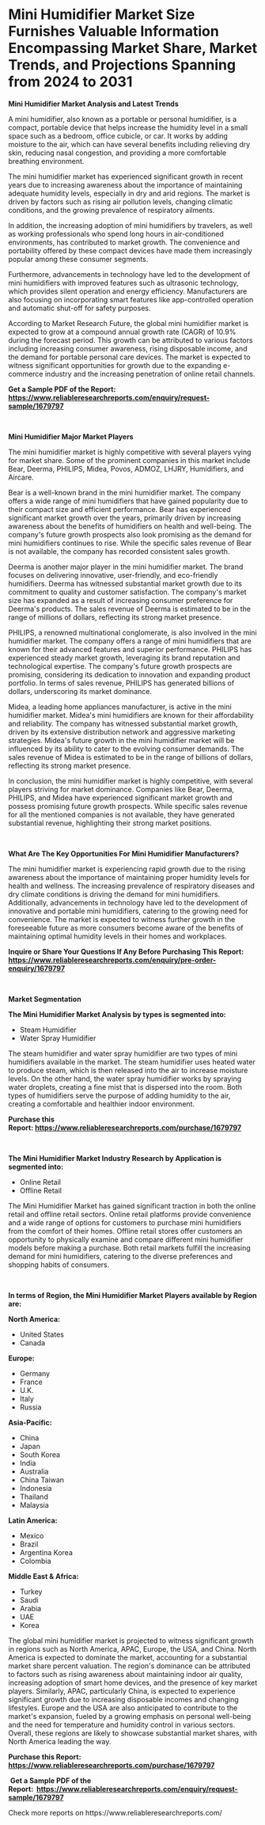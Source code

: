 <p><h1>Mini Humidifier Market Size Furnishes Valuable Information Encompassing Market Share, Market Trends, and Projections Spanning from 2024 to 2031</h1></p><p><strong>Mini Humidifier Market Analysis and Latest Trends</strong></p>
<p><p>A mini humidifier, also known as a portable or personal humidifier, is a compact, portable device that helps increase the humidity level in a small space such as a bedroom, office cubicle, or car. It works by adding moisture to the air, which can have several benefits including relieving dry skin, reducing nasal congestion, and providing a more comfortable breathing environment.</p><p>The mini humidifier market has experienced significant growth in recent years due to increasing awareness about the importance of maintaining adequate humidity levels, especially in dry and arid regions. The market is driven by factors such as rising air pollution levels, changing climatic conditions, and the growing prevalence of respiratory ailments.</p><p>In addition, the increasing adoption of mini humidifiers by travelers, as well as working professionals who spend long hours in air-conditioned environments, has contributed to market growth. The convenience and portability offered by these compact devices have made them increasingly popular among these consumer segments.</p><p>Furthermore, advancements in technology have led to the development of mini humidifiers with improved features such as ultrasonic technology, which provides silent operation and energy efficiency. Manufacturers are also focusing on incorporating smart features like app-controlled operation and automatic shut-off for safety purposes.</p><p>According to Market Research Future, the global mini humidifier market is expected to grow at a compound annual growth rate (CAGR) of 10.9% during the forecast period. This growth can be attributed to various factors including increasing consumer awareness, rising disposable income, and the demand for portable personal care devices. The market is expected to witness significant opportunities for growth due to the expanding e-commerce industry and the increasing penetration of online retail channels.</p></p>
<p><strong>Get a Sample PDF of the Report:&nbsp; <a href="https://www.reliableresearchreports.com/enquiry/request-sample/1679797">https://www.reliableresearchreports.com/enquiry/request-sample/1679797</a></strong></p>
<p>&nbsp;</p>
<p><strong>Mini Humidifier Major Market Players</strong></p>
<p><p>The mini humidifier market is highly competitive with several players vying for market share. Some of the prominent companies in this market include Bear, Deerma, PHILIPS, Midea, Povos, ADMOZ, LHJRY, Humidifiers, and Aircare.</p><p>Bear is a well-known brand in the mini humidifier market. The company offers a wide range of mini humidifiers that have gained popularity due to their compact size and efficient performance. Bear has experienced significant market growth over the years, primarily driven by increasing awareness about the benefits of humidifiers on health and well-being. The company's future growth prospects also look promising as the demand for mini humidifiers continues to rise. While the specific sales revenue of Bear is not available, the company has recorded consistent sales growth.</p><p>Deerma is another major player in the mini humidifier market. The brand focuses on delivering innovative, user-friendly, and eco-friendly humidifiers. Deerma has witnessed substantial market growth due to its commitment to quality and customer satisfaction. The company's market size has expanded as a result of increasing consumer preference for Deerma's products. The sales revenue of Deerma is estimated to be in the range of millions of dollars, reflecting its strong market presence.</p><p>PHILIPS, a renowned multinational conglomerate, is also involved in the mini humidifier market. The company offers a range of mini humidifiers that are known for their advanced features and superior performance. PHILIPS has experienced steady market growth, leveraging its brand reputation and technological expertise. The company's future growth prospects are promising, considering its dedication to innovation and expanding product portfolio. In terms of sales revenue, PHILIPS has generated billions of dollars, underscoring its market dominance.</p><p>Midea, a leading home appliances manufacturer, is active in the mini humidifier market. Midea's mini humidifiers are known for their affordability and reliability. The company has witnessed substantial market growth, driven by its extensive distribution network and aggressive marketing strategies. Midea's future growth in the mini humidifier market will be influenced by its ability to cater to the evolving consumer demands. The sales revenue of Midea is estimated to be in the range of billions of dollars, reflecting its strong market presence.</p><p>In conclusion, the mini humidifier market is highly competitive, with several players striving for market dominance. Companies like Bear, Deerma, PHILIPS, and Midea have experienced significant market growth and possess promising future growth prospects. While specific sales revenue for all the mentioned companies is not available, they have generated substantial revenue, highlighting their strong market positions.</p></p>
<p>&nbsp;</p>
<p><strong>What Are The Key Opportunities For Mini Humidifier Manufacturers?</strong></p>
<p><p>The mini humidifier market is experiencing rapid growth due to the rising awareness about the importance of maintaining proper humidity levels for health and wellness. The increasing prevalence of respiratory diseases and dry climate conditions is driving the demand for mini humidifiers. Additionally, advancements in technology have led to the development of innovative and portable mini humidifiers, catering to the growing need for convenience. The market is expected to witness further growth in the foreseeable future as more consumers become aware of the benefits of maintaining optimal humidity levels in their homes and workplaces.</p></p>
<p><strong>Inquire or Share Your Questions If Any Before Purchasing This Report: <a href="https://www.reliableresearchreports.com/enquiry/pre-order-enquiry/1679797">https://www.reliableresearchreports.com/enquiry/pre-order-enquiry/1679797</a></strong></p>
<p>&nbsp;</p>
<p><strong>Market Segmentation</strong></p>
<p><strong>The Mini Humidifier Market Analysis by types is segmented into:</strong></p>
<p><ul><li>Steam Humidifier</li><li>Water Spray Humidifier</li></ul></p>
<p><p>The steam humidifier and water spray humidifier are two types of mini humidifiers available in the market. The steam humidifier uses heated water to produce steam, which is then released into the air to increase moisture levels. On the other hand, the water spray humidifier works by spraying water droplets, creating a fine mist that is dispersed into the room. Both types of humidifiers serve the purpose of adding humidity to the air, creating a comfortable and healthier indoor environment.</p></p>
<p><strong>Purchase this Report:&nbsp;<a href="https://www.reliableresearchreports.com/purchase/1679797">https://www.reliableresearchreports.com/purchase/1679797</a></strong></p>
<p>&nbsp;</p>
<p><strong>The Mini Humidifier Market Industry Research by Application is segmented into:</strong></p>
<p><ul><li>Online Retail</li><li>Offline Retail</li></ul></p>
<p><p>The Mini Humidifier Market has gained significant traction in both the online retail and offline retail sectors. Online retail platforms provide convenience and a wide range of options for customers to purchase mini humidifiers from the comfort of their homes. Offline retail stores offer customers an opportunity to physically examine and compare different mini humidifier models before making a purchase. Both retail markets fulfill the increasing demand for mini humidifiers, catering to the diverse preferences and shopping habits of consumers.</p></p>
<p>&nbsp;</p>
<p><strong>In terms of Region, the Mini Humidifier Market Players available by Region are:</strong></p>
<p>
    <p> <strong> North America: </strong>
        <ul>
            <li>United States</li>
            <li>Canada</li>
        </ul>
        </p> 
    <p> <strong> Europe: </strong>
        <ul>
            <li>Germany</li>
            <li>France</li>
            <li>U.K.</li>
            <li>Italy</li>
            <li>Russia</li>
        </ul>
        </p> 
    <p> <strong> Asia-Pacific: </strong>
        <ul>
            <li>China</li>
            <li>Japan</li>
            <li>South Korea</li>
            <li>India</li>
            <li>Australia</li>
            <li>China Taiwan</li>
            <li>Indonesia</li>
            <li>Thailand</li>
            <li>Malaysia</li>
        </ul>
        </p> 
    <p> <strong> Latin America: </strong>
        <ul>
            <li>Mexico</li>
            <li>Brazil</li>
            <li>Argentina Korea</li>
            <li>Colombia</li>
        </ul>
        </p> 
    <p> <strong> Middle East & Africa: </strong>
        <ul>
            <li>Turkey</li>
            <li>Saudi</li>
            <li>Arabia</li>
            <li>UAE</li>
            <li>Korea</li>
        </ul>
    </p>
    </p>
<p><p>The global mini humidifier market is projected to witness significant growth in regions such as North America, APAC, Europe, the USA, and China. North America is expected to dominate the market, accounting for a substantial market share percent valuation. The region's dominance can be attributed to factors such as rising awareness about maintaining indoor air quality, increasing adoption of smart home devices, and the presence of key market players. Similarly, APAC, particularly China, is expected to experience significant growth due to increasing disposable incomes and changing lifestyles. Europe and the USA are also anticipated to contribute to the market's expansion, fueled by a growing emphasis on personal well-being and the need for temperature and humidity control in various sectors. Overall, these regions are likely to showcase substantial market shares, with North America leading the way.</p></p>
<p><strong>Purchase this Report: <a href="https://www.reliableresearchreports.com/purchase/1679797">https://www.reliableresearchreports.com/purchase/1679797</a></strong></p>
<p>&nbsp;<strong>Get a Sample PDF of the Report:&nbsp;&nbsp;<a href="https://www.reliableresearchreports.com/enquiry/request-sample/1679797">https://www.reliableresearchreports.com/enquiry/request-sample/1679797</a></strong></p>
<p><strong></strong></p>
<p>Check more reports on https://www.reliableresearchreports.com/</p>